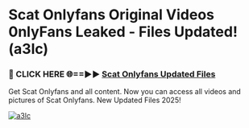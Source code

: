 # Scat Onlyfans Original Videos 0nlyFans Leaked - Files Updated! (a3lc)

<h3>🔴 CLICK HERE 🌐==►► <a href="https://tinyurl.com/x26r9saj" rel="nofollow">Scat Onlyfans Updated Files</a></h3>

Get Scat Onlyfans and all content. Now you can access all videos and pictures of Scat Onlyfans. New Updated Files 2025!

[![a3lc](https://i.imgur.com/LkgZPqh.gif)](https://tinyurl.com/x26r9saj)
